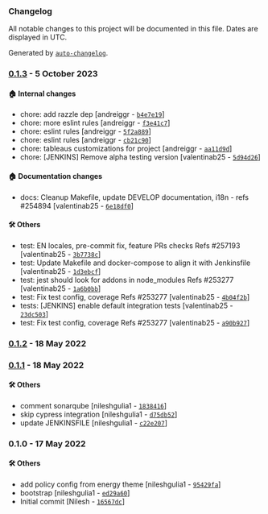 ### Changelog

All notable changes to this project will be documented in this file. Dates are displayed in UTC.

Generated by [`auto-changelog`](https://github.com/CookPete/auto-changelog).

### [0.1.3](https://github.com/eea/volto-climate-energy-policy/compare/0.1.2...0.1.3) - 5 October 2023

#### :house: Internal changes

- chore: add razzle dep [andreiggr - [`b4e7e19`](https://github.com/eea/volto-climate-energy-policy/commit/b4e7e198b70ceeaf3fbfdc83d6f103d375bec17a)]
- chore: more eslint rules [andreiggr - [`f3e41c7`](https://github.com/eea/volto-climate-energy-policy/commit/f3e41c7b241a24c99f8494fa27578152f0d061a0)]
- chore: eslint rules [andreiggr - [`5f2a889`](https://github.com/eea/volto-climate-energy-policy/commit/5f2a8892cd0d8db550a0d2047dfffa1f839d5ea1)]
- chore: eslint rules [andreiggr - [`cb21c90`](https://github.com/eea/volto-climate-energy-policy/commit/cb21c90c824abab7af8e991486f553ee9330a202)]
- chore: tableaus customizations for project [andreiggr - [`aa11d9d`](https://github.com/eea/volto-climate-energy-policy/commit/aa11d9d4e65f10dce9b6e271b0f947b2003fcbc9)]
- chore: [JENKINS] Remove alpha testing version [valentinab25 - [`5d94d26`](https://github.com/eea/volto-climate-energy-policy/commit/5d94d26c20267ac029b57a25c06beba07153d9e3)]

#### :house: Documentation changes

- docs: Cleanup Makefile, update DEVELOP documentation, i18n - refs #254894 [valentinab25 - [`6e18df0`](https://github.com/eea/volto-climate-energy-policy/commit/6e18df0bd0766d00733ee99f8ed9655f327cc0dd)]

#### :hammer_and_wrench: Others

- test: EN locales, pre-commit fix, feature PRs checks Refs #257193 [valentinab25 - [`3b7738c`](https://github.com/eea/volto-climate-energy-policy/commit/3b7738c253618e17859b0dbced3a234665a3ace2)]
- test: Update Makefile and docker-compose to align it with Jenkinsfile [valentinab25 - [`1d3ebcf`](https://github.com/eea/volto-climate-energy-policy/commit/1d3ebcf87d10d099f764fee28e17b2a550416fcd)]
- test: jest should look for addons in node_modules Refs #253277 [valentinab25 - [`1a6b0bb`](https://github.com/eea/volto-climate-energy-policy/commit/1a6b0bb2d0d67c01ce91d9912ab2b3744e775515)]
- test: Fix test config, coverage Refs #253277 [valentinab25 - [`4b04f2b`](https://github.com/eea/volto-climate-energy-policy/commit/4b04f2ba589032d5770cc14fcb7a5718aa49a9ce)]
- tests: [JENKINS] enable default integration tests [valentinab25 - [`23dc503`](https://github.com/eea/volto-climate-energy-policy/commit/23dc5037da418f3e2f46aa6705495e8c7e5ff9bb)]
- test: Fix test config, coverage Refs #253277 [valentinab25 - [`a90b927`](https://github.com/eea/volto-climate-energy-policy/commit/a90b927954bead3543961572e1f223c9d4f2f1f5)]
### [0.1.2](https://github.com/eea/volto-climate-energy-policy/compare/0.1.1...0.1.2) - 18 May 2022

### [0.1.1](https://github.com/eea/volto-climate-energy-policy/compare/0.1.0...0.1.1) - 18 May 2022

#### :hammer_and_wrench: Others

- comment sonarqube [nileshgulia1 - [`1838416`](https://github.com/eea/volto-climate-energy-policy/commit/1838416265ac5fac0f6dbec3d492cace8cff3ef5)]
- skip cypress integration [nileshgulia1 - [`d75db52`](https://github.com/eea/volto-climate-energy-policy/commit/d75db52048d719f4e22f3bb5f2ef73d4758afc2d)]
- update JENKINSFILE [nileshgulia1 - [`c22e207`](https://github.com/eea/volto-climate-energy-policy/commit/c22e20783b2cc686ec9aab80da12aa14252e0d23)]
### 0.1.0 - 17 May 2022

#### :hammer_and_wrench: Others

- add policy config from energy theme [nileshgulia1 - [`95429fa`](https://github.com/eea/volto-climate-energy-policy/commit/95429faf14816f6c0cada9e80c47387e0ad1c75a)]
- bootstrap [nileshgulia1 - [`ed29a60`](https://github.com/eea/volto-climate-energy-policy/commit/ed29a60bd3a06c5ac1713b652227d66dad627068)]
- Initial commit [Nilesh - [`16567dc`](https://github.com/eea/volto-climate-energy-policy/commit/16567dc0fc04695c4191921b8facf80badb02b62)]
